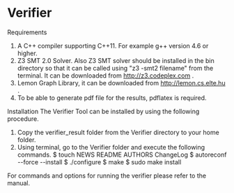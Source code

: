 Verifier
========

Requirements
1. A C++ compiler supporting C++11. For example g++ version 4.6 or higher.
2. Z3 SMT 2.0 Solver. Also Z3 SMT solver should be installed in the bin directory so
that it can be called using "z3 -smt2 filename" from the terminal.
It can be downloaded from http://z3.codeplex.com .
3. Lemon Graph Library, it can be downloaded from http://lemon.cs.elte.hu .
4. To be able to generate pdf file for the results, pdflatex is required.


Installation
The Verifier Tool can be installed by using the following procedure.
1. Copy the verifier_result folder from the Verifier directory to your home folder.
2. Using terminal, go to the Verifier folder and execute the following commands.
$ touch NEWS README AUTHORS ChangeLog
$ autoreconf --force --install
$ ./configure
$ make
$ sudo make install

For commands and options for running the verifier please refer to the manual.
